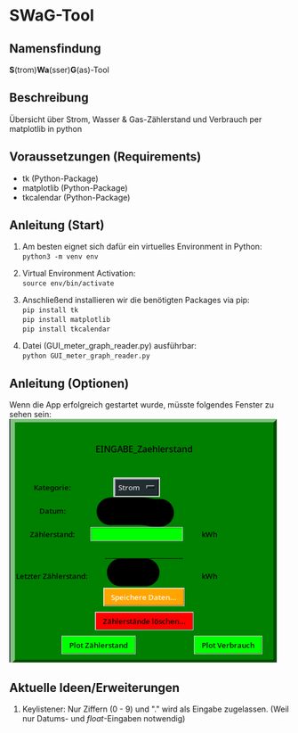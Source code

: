 # SWaG-Tool
## Namensfindung 
**S**(trom)**Wa**(sser)**G**(as)-Tool

## Beschreibung
Übersicht über Strom, Wasser &amp; Gas-Zählerstand und Verbrauch per matplotlib in python

## Voraussetzungen (Requirements)
- tk (Python-Package)
- matplotlib (Python-Package)
- tkcalendar (Python-Package)


## Anleitung (Start)

1. Am besten eignet sich dafür ein virtuelles Environment in Python:\
`python3 -m venv env`

2. Virtual Environment Activation:\
`source env/bin/activate`

3. Anschließend installieren wir die benötigten Packages via pip: \
`pip install tk` \
`pip install matplotlib` \
`pip install tkcalendar`

4. Datei (GUI_meter_graph_reader.py) ausführbar:\
`python GUI_meter_graph_reader.py`

## Anleitung (Optionen)

Wenn die App erfolgreich gestartet wurde, müsste folgendes Fenster zu sehen sein: \
![App-Hauptmenü](tutorial_pictures/start_menue.png)


## Aktuelle Ideen/Erweiterungen

1. Keylistener: Nur Ziffern (0 - 9) und "." wird als Eingabe zugelassen. (Weil nur Datums- und *float*-Eingaben notwendig)